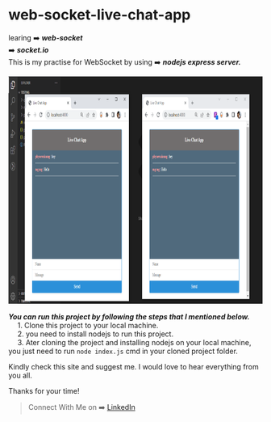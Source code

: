 # web-socket-live-chat-app
 learing :arrow_right: ***web-socket***<br> 
 :arrow_right: ***socket.io***<br>
 This is my practise for WebSocket by using :arrow_right: ***nodejs express server.***<br>

<p align="center">
<img src="public/chat.png" width="800px" height="450px"></img>
</p>

***You can run this project by following the steps that I mentioned below.***<br>
    &emsp;   1. Clone this project to your local machine.<br>
    &emsp;   2. you need to install nodejs to run this project.<br>
    &emsp;   3. Ater cloning the project and installing nodejs on your local machine, you just need to run ```node index.js``` cmd in your cloned project folder.<br>
    
    
Kindly check this site and suggest me.
I would love to hear everything from you all.

Thanks for your time!


> Connect With Me on :arrow_right: [LinkedIn](https://www.linkedin.com/in/phyoewaiaung082/)
